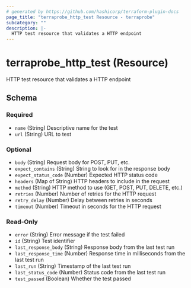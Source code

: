 ```yaml
---
# generated by https://github.com/hashicorp/terraform-plugin-docs
page_title: "terraprobe_http_test Resource - terraprobe"
subcategory: ""
description: |-
  HTTP test resource that validates a HTTP endpoint
---
```


# terraprobe_http_test (Resource)

HTTP test resource that validates a HTTP endpoint



<!-- schema generated by tfplugindocs -->
## Schema

### Required

- `name` (String) Descriptive name for the test
- `url` (String) URL to test

### Optional

- `body` (String) Request body for POST, PUT, etc.
- `expect_contains` (String) String to look for in the response body
- `expect_status_code` (Number) Expected HTTP status code
- `headers` (Map of String) HTTP headers to include in the request
- `method` (String) HTTP method to use (GET, POST, PUT, DELETE, etc.)
- `retries` (Number) Number of retries for the HTTP request
- `retry_delay` (Number) Delay between retries in seconds
- `timeout` (Number) Timeout in seconds for the HTTP request

### Read-Only

- `error` (String) Error message if the test failed
- `id` (String) Test identifier
- `last_response_body` (String) Response body from the last test run
- `last_response_time` (Number) Response time in milliseconds from the last test run
- `last_run` (String) Timestamp of the last test run
- `last_status_code` (Number) Status code from the last test run
- `test_passed` (Boolean) Whether the test passed
